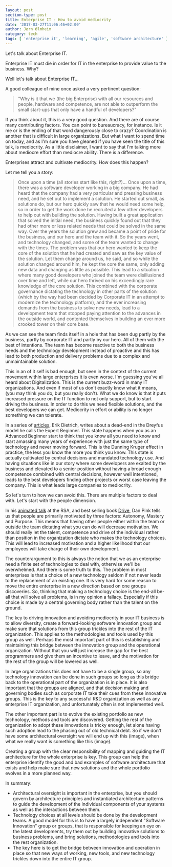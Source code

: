```yaml
---
layout: post
section-type: post
title: Enterprise IT - How to avoid mediocrity
date: '2017-03-27T11:06:46+02:00'
author: Jørn Ølmheim
category: tech
tags: [ 'enterprise it', 'learning', 'agile', 'software architecture' ]
---
```


Let's talk about Enterprise IT.

Enterprise IT must die in order for IT in the enterprise to provide value to the business. Why?

Well let's talk about Enterprise IT...

A good colleague of mine once asked a very pertinent question:
>"Why is it that we (the big Enterprise) with all our resources and people, hardware and competence, are not able to outperform the small start-ups that only have a handful of developers?"

If you think about it, this is a very good question. And there are of course many contributing factors. You can point to bureaucracy, for instance. Is it me or is the ending of that word dangerously close to crazy? Coordination is another that is difficult in large organizations. But what I want to spend time on today, and as I'm sure you have gleaned if you have seen the title of this talk, is mediocrity. As a little disclaimer, I want to say that I'm talking more about mediocre effort than mediocre ability. There is a difference.

Enterprises attract and cultivate mediocrity. How does this happen?

Let me tell you a story:

>Once upon a time (all stories start like this, right?)... Once upon a time, there was a software developer working in a big company. He had heard that the company had a very particular and pressing business need, and he set out to implement a solution. He started out small, as solutions do, but our hero quickly saw that he would need some help, so in order to get the work done he recruited a few other developers to help out with building the solution. Having built a great application that solved the initial need, the business quickly found out that they had other more or less related needs that could be solved in the same way. Over the years the solution grew and became a point of pride for the business, and our hero and the team with it. So the years went, and technology changed, and some of the team wanted to change with the times. The problem was that our hero wanted to keep the core of the solution that he had created and saw as the key value of the solution. Let them change around us, he said, and so while the solution changed around him, he kept the core the same, only adding new data and changing as little as possible. This lead to a situation where many good developers who joined the team were disillusioned over time and left, while our hero thrived on his exceedingly rare knowledge of the core solution. This combined with the corporate governance dictating the technology in other parts of the solution (which by the way had been decided by Corporate IT in an attempt to modernize the technology platform), and the ever increasing demands from the business to solve new needs, lead to a development team that stopped paying attention to the advances in the outside world, and contented themselves in building an ever more crooked tower on their core base.

As we can see the team finds itself in a hole that has been dug partly by the business, partly by corporate IT and partly by our hero. All of them with the best of intentions. The team has become reactive to both the business needs and the technology development instead of proactive and this has lead to both production and delivery problems due to a complex and unmaintainable solution.

This in an of it self is bad enough, but seen in the context of the current movement within large enterprises it is even worse. I'm guessing you've all heard about Digitalization. This is the current buzz-word in many IT organizations. And even if most of us don't exactly know what it means, (you may think you do, but you really don't). What we do know is that it puts increased pressure on the IT function to not only support, but to start driving the business. In order to do this we need flexible solutions, and the best developers we can get. Mediocrity in effort or ability is no longer something we can tolerate.

In a series of [articles](http://www.daedtech.com/how-developers-stop-learning-rise-of-the-expert-beginner/), Erik Dietrich, writes about a dead-end in the Dreyfus model he calls the Expert Beginner. This state happens when you as an Advanced Beginner start to think that you know all you need to know and start amassing many years of experience with just the same type of technology and never moving forward. This is the Dunning Kruger effect in practice, the less you know the more you think you know. This state is actually cultivated by central decisions and mandated technology use. And having situations like in our story where some developers are exalted by the business and elevated to a senior position without having a broad enough competence combined with central decisions, however well intentioned, leads to the best developers finding other projects or worst case leaving the company. This is what leads large companies to mediocrity.

So let's turn to how we can avoid this. There are multiple factors to deal with. Let's start with the people dimension.

In his [animated talk](https://www.youtube.com/watch?v=u6XAPnuFjJc) at the RSA, and best selling book [Drive](http://www.danpink.com/books/drive/), Dan Pink tells us that people are primarily motivated by three factors: Autonomy, Mastery and Purpose. This means that having other people either within the team or outside the team dictating what you can do will decrease motivation. We should really let the talent, competence and drive of the individual rather than position in the organization dictate who makes the technology choices. This will lead to increased motivation and a higher likelihood that our employees will take charge of their own development.

The counterargument to this is always the notion that we as an enterprise need a finite set of technologies to deal with, otherwise we'll be overwhelmed. And there is some truth to this. The problem in most enterprises is that a choice of a new technology seldom if not never leads to the replacement of an existing one. It is very hard for some reason to move the entire enterprise in a new direction based on one groups discoveries. So, thinking that making a technology choice is the end-all be-all that will solve all problems, is in my opinion a fallacy. Especially if this choice is made by a central governing body rather than the talent on the ground.

The key to driving innovation and avoiding mediocrity in your IT business is to allow diversity, create a forward-looking software innovation group and make sure that solutions from this group trickles into the rest of the IT organization. This applies to the methodologies and tools used by this group as well. Perhaps the most important part of this is establishing and maintaining this bridge between the innovation group and the operational organization. Without that you will just increase the gap for the best programmers and give them an incentive to leave, and the motivation for the rest of the group will be lowered as well.

In large organizations this does not have to be a single group, so any technology innovation can be done in such groups so long as this bridge back to the operational part of the organization is in place. It is also important that the groups are aligned, and that decision making and governing bodies such as corporate IT take their cues from these innovative groups. This is the key to any successful R&D organization as well as any enterprise IT organization, and unfortunately often is not implemented well.

The other important part is to evolve the existing portfolio as new technology, methods and tools are discovered. Getting the rest of the organization to adopt these innovations is tricky enough, let alone having such adoption lead to the phasing out of old technical debt. So if we don't have some architectural oversight we will end up with this (image), when what we really want is something like this (image).

Creating a group with the clear responsibility of mapping and guiding the IT architecture for the whole enterprise is key. This group can help the enterprise identify the good and bad examples of software architecture that exists and help make sure that new solutions and the whole portfolio evolves in a more planned way.

In summary:
 * Architectural oversight is important in the enterprise, but you should govern by architecture principles and instantiated architecture patterns to guide the development of the individual components of your systems as well as the interactions between them.
 * Technology choices at all levels should be done by the development teams. A good model for this is to have a largely independent "Software Innovation" group or groups, that is responsible for keeping an eye on the latest developments, try them out by building innovative solutions to business problems, and bring solutions, methodologies and tools into the rest organization.
 * The key here is to get the bridge between innovation and operation in place so that new ways of working, new tools, and new technology trickles down into the entire IT group.
